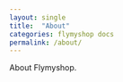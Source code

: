 ```yaml
---
layout: single
title:  "About"
categories: flymyshop docs
permalink: /about/
---
```


About Flymyshop.